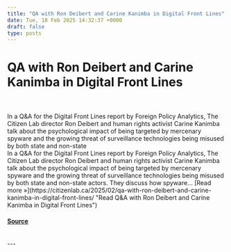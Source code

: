 ```yaml
---
title: "QA with Ron Deibert and Carine Kanimba in Digital Front Lines"
date: Tue, 18 Feb 2025 14:32:37 +0000
draft: false
type: posts
---
```

# QA with Ron Deibert and Carine Kanimba in Digital Front Lines

<br/>

<br/>
In a Q&#38;A for the Digital Front Lines report by Foreign Policy Analytics, The Citizen Lab director Ron Deibert and human rights activist Carine Kanimba talk about the psychological impact of being targeted by mercenary spyware and the growing threat of surveillance technologies being misused by both state and non-state
<br/>
In a Q&A for the Digital Front Lines report by Foreign Policy Analytics, The Citizen Lab director Ron Deibert and human rights activist Carine Kanimba talk about the psychological impact of being targeted by mercenary spyware and the growing threat of surveillance technologies being misused by both state and non-state actors. They discuss how spyware... [Read more »](https://citizenlab.ca/2025/02/qa-with-ron-deibert-and-carine-kanimba-in-digital-front-lines/ "Read Q&A with Ron Deibert and Carine Kanimba in Digital Front Lines")

#### [Source](https://citizenlab.ca/2025/02/qa-with-ron-deibert-and-carine-kanimba-in-digital-front-lines/)

<br/>
---
